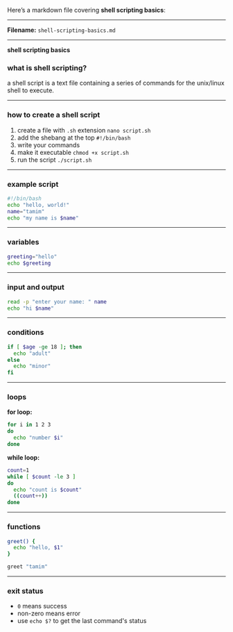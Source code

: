 Here’s a markdown file covering **shell scripting basics**:

---

**Filename:** `shell-scripting-basics.md`

---

**shell scripting basics**

### what is shell scripting?

a shell script is a text file containing a series of commands for the unix/linux shell to execute.

---

### how to create a shell script

1. create a file with `.sh` extension
   `nano script.sh`
2. add the shebang at the top
   `#!/bin/bash`
3. write your commands
4. make it executable
   `chmod +x script.sh`
5. run the script
   `./script.sh`

---

### example script

```bash
#!/bin/bash
echo "hello, world!"
name="tamim"
echo "my name is $name"
```

---

### variables

```bash
greeting="hello"
echo $greeting
```

---

### input and output

```bash
read -p "enter your name: " name
echo "hi $name"
```

---

### conditions

```bash
if [ $age -ge 18 ]; then
  echo "adult"
else
  echo "minor"
fi
```

---

### loops

**for loop:**

```bash
for i in 1 2 3
do
  echo "number $i"
done
```

**while loop:**

```bash
count=1
while [ $count -le 3 ]
do
  echo "count is $count"
  ((count++))
done
```

---

### functions

```bash
greet() {
  echo "hello, $1"
}

greet "tamim"
```

---

### exit status

* `0` means success
* non-zero means error
* use `echo $?` to get the last command's status